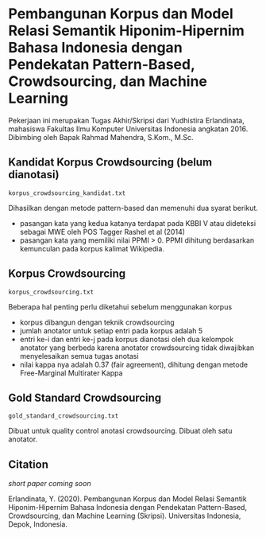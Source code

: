 # Pembangunan Korpus dan Model Relasi Semantik Hiponim-Hipernim Bahasa Indonesia dengan Pendekatan Pattern-Based, Crowdsourcing, dan Machine Learning

Pekerjaan ini merupakan Tugas Akhir/Skripsi dari Yudhistira Erlandinata, mahasiswa Fakultas Ilmu Komputer Universitas Indonesia angkatan 2016.
Dibimbing oleh Bapak Rahmad Mahendra, S.Kom., M.Sc.

## Kandidat Korpus Crowdsourcing (belum dianotasi)
```korpus_crowdsourcing_kandidat.txt```

Dihasilkan dengan metode pattern-based dan memenuhi dua syarat berikut.
- pasangan kata yang kedua katanya terdapat pada KBBI V atau dideteksi sebagai MWE oleh POS Tagger Rashel et al (2014)
- pasangan kata yang memiliki nilai PPMI > 0. PPMI dihitung berdasarkan kemunculan pada korpus kalimat Wikipedia.

## Korpus Crowdsourcing
```korpus_crowdsourcing.txt```

Beberapa hal penting perlu diketahui sebelum menggunakan korpus
- korpus dibangun dengan teknik crowdsourcing
- jumlah anotator untuk setiap entri pada korpus adalah 5
- entri ke-i dan entri ke-j pada korpus dianotasi oleh dua kelompok anotator yang berbeda karena anotator crowdsourcing tidak diwajibkan menyelesaikan semua tugas anotasi
- nilai kappa nya adalah 0.37 (fair agreement), dihitung dengan metode Free-Marginal Multirater Kappa

## Gold Standard Crowdsourcing
```gold_standard_crowdsourcing.txt```

Dibuat untuk quality control anotasi crowdsourcing. Dibuat oleh satu anotator.


## Citation
*short paper coming soon*

Erlandinata, Y. (2020). Pembangunan Korpus dan Model Relasi Semantik Hiponim-Hipernim Bahasa Indonesia dengan Pendekatan Pattern-Based, Crowdsourcing, dan Machine Learning (Skripsi). Universitas Indonesia, Depok, Indonesia.
